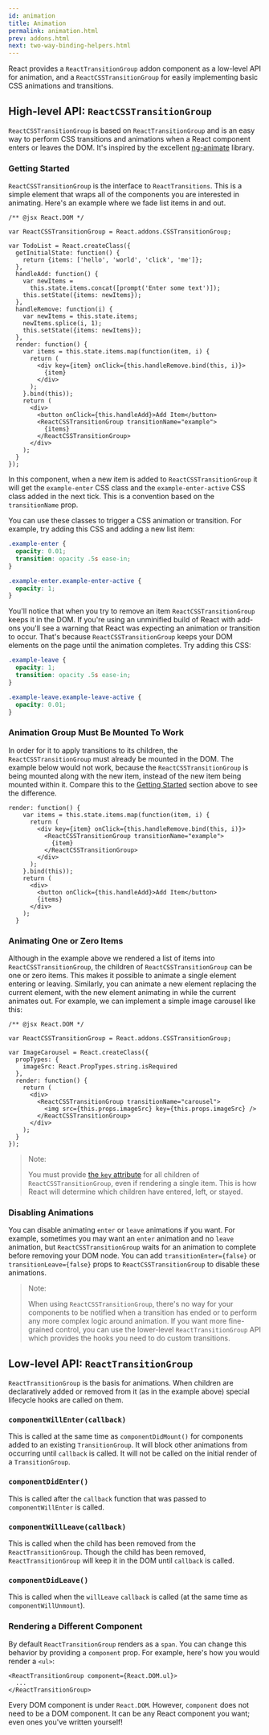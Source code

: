 ```yaml
---
id: animation
title: Animation
permalink: animation.html
prev: addons.html
next: two-way-binding-helpers.html
---
```


React provides a `ReactTransitionGroup` addon component as a low-level API for animation, and a `ReactCSSTransitionGroup` for easily implementing basic CSS animations and transitions.

## High-level API: `ReactCSSTransitionGroup`

`ReactCSSTransitionGroup` is based on `ReactTransitionGroup` and is an easy way to perform CSS transitions and animations when a React component enters or leaves the DOM. It's inspired by the excellent [ng-animate](http://www.nganimate.org/) library.

### Getting Started

`ReactCSSTransitionGroup` is the interface to `ReactTransitions`. This is a simple element that wraps all of the components you are interested in animating. Here's an example where we fade list items in and out.

```javascript{30-32}
/** @jsx React.DOM */

var ReactCSSTransitionGroup = React.addons.CSSTransitionGroup;

var TodoList = React.createClass({
  getInitialState: function() {
    return {items: ['hello', 'world', 'click', 'me']};
  },
  handleAdd: function() {
    var newItems =
      this.state.items.concat([prompt('Enter some text')]);
    this.setState({items: newItems});
  },
  handleRemove: function(i) {
    var newItems = this.state.items;
    newItems.splice(i, 1);
    this.setState({items: newItems});
  },
  render: function() {
    var items = this.state.items.map(function(item, i) {
      return (
        <div key={item} onClick={this.handleRemove.bind(this, i)}>
          {item}
        </div>
      );
    }.bind(this));
    return (
      <div>
        <button onClick={this.handleAdd}>Add Item</button>
        <ReactCSSTransitionGroup transitionName="example">
          {items}
        </ReactCSSTransitionGroup>
      </div>
    );
  }
});
```

In this component, when a new item is added to `ReactCSSTransitionGroup` it will get the `example-enter` CSS class and the `example-enter-active` CSS class added in the next tick. This is a convention based on the `transitionName` prop.

You can use these classes to trigger a CSS animation or transition. For example, try adding this CSS and adding a new list item:

```css
.example-enter {
  opacity: 0.01;
  transition: opacity .5s ease-in;
}

.example-enter.example-enter-active {
  opacity: 1;
}
```

You'll notice that when you try to remove an item `ReactCSSTransitionGroup` keeps it in the DOM. If you're using an unminified build of React with add-ons you'll see a warning that React was expecting an animation or transition to occur. That's because `ReactCSSTransitionGroup` keeps your DOM elements on the page until the animation completes. Try adding this CSS:

```css
.example-leave {
  opacity: 1;
  transition: opacity .5s ease-in;
}

.example-leave.example-leave-active {
  opacity: 0.01;
}
```

### Animation Group Must Be Mounted To Work

In order for it to apply transitions to its children, the `ReactCSSTransitionGroup` must already be mounted in the DOM. The example below would not work, because the `ReactCSSTransitionGroup` is being mounted along with the new item, instead of the new item being mounted within it. Compare this to the [Getting Started](/docs/docs/09.1-animation.md#getting-started) section above to see the difference.

```javascript{12-14}
render: function() {
    var items = this.state.items.map(function(item, i) {
      return (
        <div key={item} onClick={this.handleRemove.bind(this, i)}>
          <ReactCSSTransitionGroup transitionName="example">
            {item}
          </ReactCSSTransitionGroup>
        </div>
      );
    }.bind(this));
    return (
      <div>
        <button onClick={this.handleAdd}>Add Item</button>
        {items}
      </div>
    );
  }
```

### Animating One or Zero Items

Although in the example above we rendered a list of items into `ReactCSSTransitionGroup`, the children of `ReactCSSTransitionGroup` can be one or zero items. This makes it possible to animate a single element entering or leaving. Similarly, you can animate a new element replacing the current element, with the new element animating in while the current animates out. For example, we can implement a simple image carousel like this:

```javascript{12-14}
/** @jsx React.DOM */

var ReactCSSTransitionGroup = React.addons.CSSTransitionGroup;

var ImageCarousel = React.createClass({
  propTypes: {
    imageSrc: React.PropTypes.string.isRequired
  },
  render: function() {
    return (
      <div>
        <ReactCSSTransitionGroup transitionName="carousel">
          <img src={this.props.imageSrc} key={this.props.imageSrc} />
        </ReactCSSTransitionGroup>
      </div>
    );
  }
});
```

> Note:
>
> You must provide [the `key` attribute](/react/docs/multiple-components.html#dynamic-children) for all children of `ReactCSSTransitionGroup`, even if rendering a single item. This is how React will determine which children have entered, left, or stayed.

### Disabling Animations

You can disable animating `enter` or `leave` animations if you want. For example, sometimes you may want an `enter` animation and no `leave` animation, but `ReactCSSTransitionGroup` waits for an animation to complete before removing your DOM node. You can add `transitionEnter={false}` or `transitionLeave={false}` props to `ReactCSSTransitionGroup` to disable these animations.

> Note:
>
> When using `ReactCSSTransitionGroup`, there's no way for your components to be notified when a transition has ended or to perform any more complex logic around animation. If you want more fine-grained control, you can use the lower-level `ReactTransitionGroup` API which provides the hooks you need to do custom transitions.

## Low-level API: `ReactTransitionGroup`

`ReactTransitionGroup` is the basis for animations. When children are declaratively added or removed from it (as in the example above) special lifecycle hooks are called on them.

### `componentWillEnter(callback)`

This is called at the same time as `componentDidMount()` for components added to an existing `TransitionGroup`. It will block other animations from occurring until `callback` is called. It will not be called on the initial render of a `TransitionGroup`.

### `componentDidEnter()`

This is called after the `callback` function that was passed to `componentWillEnter` is called.

### `componentWillLeave(callback)`

This is called when the child has been removed from the `ReactTransitionGroup`. Though the child has been removed, `ReactTransitionGroup` will keep it in the DOM until `callback` is called.

### `componentDidLeave()`

This is called when the `willLeave` `callback` is called (at the same time as `componentWillUnmount`).

### Rendering a Different Component

By default `ReactTransitionGroup` renders as a `span`. You can change this behavior by providing a `component` prop. For example, here's how you would render a `<ul>`:

```javascript{1}
<ReactTransitionGroup component={React.DOM.ul}>
  ...
</ReactTransitionGroup>
```

Every DOM component is under `React.DOM`. However, `component` does not need to be a DOM component. It can be any React component you want; even ones you've written yourself!
